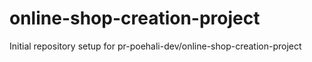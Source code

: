 # online-shop-creation-project

Initial repository setup for pr-poehali-dev/online-shop-creation-project